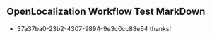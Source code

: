 ## OpenLocalization Workflow Test MarkDown
* 37a37ba0-23b2-4307-9894-9e3c0cc83e64 thanks!

<!--HONumber=Sep16_HO2-->


